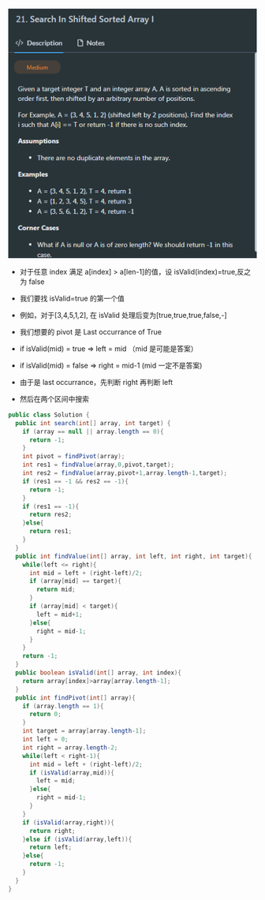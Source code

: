 ![pasted-image-20250512175654.png](./pasted-image-20250512175654.png)

- 对于任意 index 满足 a[index] > a[len-1]的值，设 isValid(index)=true,反之为 false
- 我们要找 isValid=true 的第一个值
- 例如，对于[3,4,5,1,2], 在 isValid 处理后变为[true,true,true,false,-]
- 我们想要的 pivot 是 Last occurrance of True

- if isValid(mid) = true => left = mid （mid 是可能是答案）
- if isValid(mid) = false => right = mid-1 (mid 一定不是答案)
- 由于是 last occurrance，先判断 right 再判断 left
- 然后在两个区间中搜索

```java
public class Solution {
  public int search(int[] array, int target) {
    if (array == null || array.length == 0){
      return -1;
    }
    int pivot = findPivot(array);
    int res1 = findValue(array,0,pivot,target);
    int res2 = findValue(array,pivot+1,array.length-1,target);
    if (res1 == -1 && res2 == -1){
      return -1;
    }
    if (res1 == -1){
      return res2;
    }else{
      return res1;
    }
  }
  public int findValue(int[] array, int left, int right, int target){
    while(left <= right){
      int mid = left + (right-left)/2;
      if (array[mid] == target){
        return mid;
      }
      if (array[mid] < target){
        left = mid+1;
      }else{
        right = mid-1;
      }
    }
    return -1;
  }
  public boolean isValid(int[] array, int index){
    return array[index]>array[array.length-1];
  }
  public int findPivot(int[] array){
    if (array.length == 1){
      return 0;
    }
    int target = array[array.length-1];
    int left = 0;
    int right = array.length-2;
    while(left < right-1){
      int mid = left + (right-left)/2;
      if (isValid(array,mid)){
        left = mid;
      }else{
        right = mid-1;
      }
    }
    if (isValid(array,right)){
      return right;
    }else if (isValid(array,left)){
      return left;
    }else{
      return -1;
    }
  }
}

```
